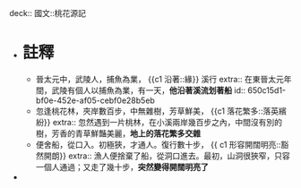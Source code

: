 deck:: 國文::桃花源記

- # 註釋
	- 晉太元中，武陵人，捕魚為業， {{c1 沿著::緣}} 溪行
	  extra:: 在東晉太元年間，武陵有個人以捕魚為業，有一天，**他沿著溪流划著船**
	  id:: 650c15d1-bf0e-452e-af05-cebf0e28b5eb
	- 忽逢桃花林，夾岸數百步，中無雜樹，芳草鮮美， {{c1 落花繁多::落英繽紛}}
	  extra:: 忽然遇到一片桃林，在小溪兩岸幾百步之內，中間沒有別的樹，芳香的青草鮮豔美麗，**地上的落花繁多交雜**
	- 便舍船，從口入。初極狹，才通人。復行數十步， {{ c1 形容開闊明亮::豁然開朗}}
	  extra:: 漁人便捨棄了船，從洞口進去。最初，山洞很狹窄，只容一個人通過；又走了幾十步，**突然變得開闊明亮了**
-